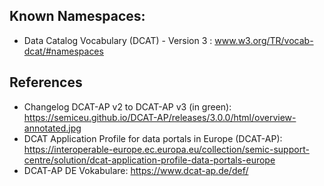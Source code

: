 
  


## Known Namespaces:
* Data Catalog Vocabulary (DCAT) - Version 3 : www.w3.org/TR/vocab-dcat/#namespaces

## References
* Changelog DCAT-AP v2 to DCAT-AP v3 (in green): https://semiceu.github.io/DCAT-AP/releases/3.0.0/html/overview-annotated.jpg
* DCAT Application Profile for data portals in Europe (DCAT-AP): https://interoperable-europe.ec.europa.eu/collection/semic-support-centre/solution/dcat-application-profile-data-portals-europe
* DCAT-AP DE Vokabulare: https://www.dcat-ap.de/def/